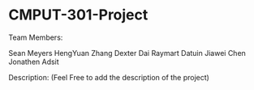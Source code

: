 # CMPUT-301-Project
Team Members: 

Sean Meyers
HengYuan Zhang
Dexter Dai
Raymart Datuin
Jiawei Chen
Jonathen Adsit

Description: (Feel Free to add the description of the project)
